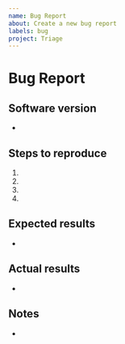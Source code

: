 ```yaml
---
name: Bug Report
about: Create a new bug report
labels: bug
project: Triage
---
```


# Bug Report

## Software version

*

## Steps to reproduce
1.
2.
3.
4.

## Expected results

*

## Actual results

*

## Notes

*
